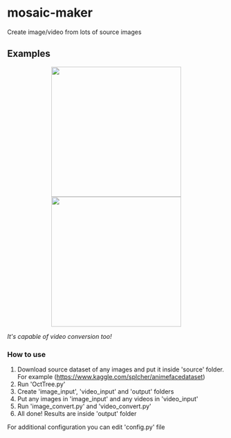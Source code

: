 # mosaic-maker
Create image/video from lots of source images

## Examples
<p align="center">
  <img src="https://user-images.githubusercontent.com/60318411/203878609-487ddf5c-e78d-4d40-80a1-364d6c3a7abd.png" height="300"/>
  <img src="https://user-images.githubusercontent.com/60318411/203878646-3dfe8d27-f97e-4d7b-b79f-054036b55522.png" height="300"/>
<p/>

*It's capable of video conversion too!*

### How to use
1. Download source dataset of any images and put it inside 'source' folder. For example (https://www.kaggle.com/splcher/animefacedataset)
2. Run 'OctTree.py'
3. Create 'image_input', 'video_input' and 'output' folders
4. Put any images in 'image_input' and any videos in 'video_input'
5. Run 'image_convert.py' and 'video_convert.py'
6. All done! Results are inside 'output' folder

For additional configuration you can edit 'config.py' file
